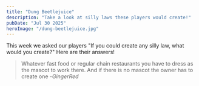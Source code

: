 ```yaml
---
title: "Dung Beetlejuice"
description: "Take a look at silly laws these players would create!"
pubDate: "Jul 30 2025"
heroImage: "/dung-beetlejuice.jpg"
---
```


This week we asked our players "If you could create any silly law, what would you create?" Here are their answers!

>Whatever fast food or regular chain restaurants you have to dress as the mascot to work there. And if there is no mascot the owner has to create one
>-<cite>GingerRed</cite>
